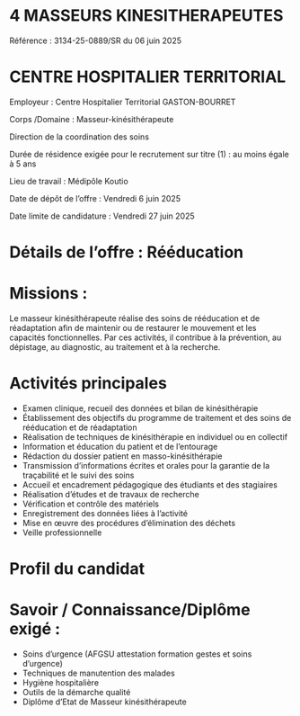 # 4 MASSEURS KINESITHERAPEUTES

Référence : 3134-25-0889/SR du 06 juin 2025

# CENTRE HOSPITALIER TERRITORIAL

Employeur : Centre Hospitalier Territorial GASTON-BOURRET

Corps /Domaine : Masseur-kinésithérapeute

Direction de la coordination des soins

Durée de résidence exigée pour le recrutement sur titre (1) : au moins égale à 5 ans

Lieu de travail : Médipôle Koutio

Date de dépôt de l’offre : Vendredi 6 juin 2025

Date limite de candidature : Vendredi 27 juin 2025

# Détails de l’offre : Rééducation

# Missions :

Le masseur kinésithérapeute réalise des soins de rééducation et de réadaptation afin de maintenir ou de restaurer le mouvement et les capacités fonctionnelles. Par ces activités, il contribue à la prévention, au dépistage, au diagnostic, au traitement et à la recherche.

# Activités principales

- Examen clinique, recueil des données et bilan de kinésithérapie
- Établissement des objectifs du programme de traitement et des soins de rééducation et de réadaptation
- Réalisation de techniques de kinésithérapie en individuel ou en collectif
- Information et éducation du patient et de l’entourage
- Rédaction du dossier patient en masso-kinésithérapie
- Transmission d’informations écrites et orales pour la garantie de la traçabilité et le suivi des soins
- Accueil et encadrement pédagogique des étudiants et des stagiaires
- Réalisation d’études et de travaux de recherche
- Vérification et contrôle des matériels
- Enregistrement des données liées à l’activité
- Mise en œuvre des procédures d’élimination des déchets
- Veille professionnelle

# Profil du candidat

# Savoir / Connaissance/Diplôme exigé :

- Soins d’urgence (AFGSU attestation formation gestes et soins d’urgence)
- Techniques de manutention des malades
- Hygiène hospitalière
- Outils de la démarche qualité
- Diplôme d’Etat de Masseur kinésithérapeute